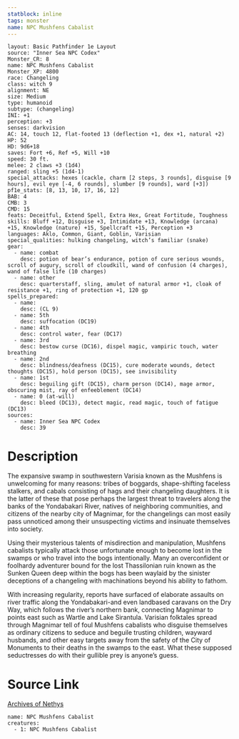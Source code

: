 ```yaml
---
statblock: inline
tags: monster
name: NPC Mushfens Cabalist
---
```

```statblock
layout: Basic Pathfinder 1e Layout
source: "Inner Sea NPC Codex"
Monster_CR: 8
name: NPC Mushfens Cabalist
Monster_XP: 4800
race: Changeling
class: witch 9
alignment: NE
size: Medium
type: humanoid
subtype: (changeling)
INI: +1
perception: +3
senses: darkvision
AC: 14, touch 12, flat-footed 13 (deflection +1, dex +1, natural +2)
HP: 52
HD: 9d6+18
saves: Fort +6, Ref +5, Will +10
speed: 30 ft.
melee: 2 claws +3 (1d4)
ranged: sling +5 (1d4-1)
special_attacks: hexes (cackle, charm [2 steps, 3 rounds], disguise [9 hours], evil eye [-4, 6 rounds], slumber [9 rounds], ward [+3])
pf1e_stats: [8, 13, 10, 17, 16, 12]
BAB: 4
CMB: 3
CMD: 15
feats: Deceitful, Extend Spell, Extra Hex, Great Fortitude, Toughness
skills: Bluff +12, Disguise +3, Intimidate +13, Knowledge (arcana) +15, Knowledge (nature) +15, Spellcraft +15, Perception +3
languages: Aklo, Common, Giant, Goblin, Varisian
special_qualities: hulking changeling, witch’s familiar (snake)
gear:
  - name: combat
    desc: potion of bear’s endurance, potion of cure serious wounds, scroll of augury, scroll of cloudkill, wand of confusion (4 charges), wand of false life (10 charges)
  - name: other
    desc: quarterstaff, sling, amulet of natural armor +1, cloak of resistance +1, ring of protection +1, 120 gp
spells_prepared:
  - name:
    desc: (CL 9)
  - name: 5th
    desc: suffocation (DC19)
  - name: 4th
    desc: control water, fear (DC17)
  - name: 3rd
    desc: bestow curse (DC16), dispel magic, vampiric touch, water breathing
  - name: 2nd
    desc: blindness/deafness (DC15), cure moderate wounds, detect thoughts (DC15), hold person (DC15), see invisibility
  - name: 1st
    desc: beguiling gift (DC15), charm person (DC14), mage armor, obscuring mist, ray of enfeeblement (DC14)
  - name: 0 (at-will)
    desc: bleed (DC13), detect magic, read magic, touch of fatigue (DC13)
sources:
  - name: Inner Sea NPC Codex
    desc: 39
```
# Description
The expansive swamp in southwestern Varisia known as the Mushfens is unwelcoming for many reasons: tribes of boggards, shape-shifting faceless stalkers, and cabals consisting of hags and their changeling daughters. It is the latter of these that pose perhaps the largest threat to travelers along the banks of the Yondabakari River, natives of neighboring communities, and citizens of the nearby city of Magnimar, for the changelings can most easily pass unnoticed among their unsuspecting victims and insinuate themselves into society.

Using their mysterious talents of misdirection and manipulation, Mushfens cabalists typically attack those unfortunate enough to become lost in the swamps or who travel into the bogs intentionally. Many an overconfident or foolhardy adventurer bound for the lost Thassilonian ruin known as the Sunken Queen deep within the bogs has been waylaid by the sinister deceptions of a changeling with machinations beyond his ability to fathom.

With increasing regularity, reports have surfaced of elaborate assaults on river traffic along the Yondabakari-and even landbased caravans on the Dry Way, which follows the river’s northern bank, connecting Magnimar to points east such as Wartle and Lake Sirantula. Varisian folktales spread through Magnimar tell of foul Mushfens cabalists who disguise themselves as ordinary citizens to seduce and beguile trusting children, wayward husbands, and other easy targets away from the safety of the City of Monuments to their deaths in the swamps to the east. What these supposed seductresses do with their gullible prey is anyone’s guess.
# Source Link
[Archives of Nethys](https://aonprd.com/NPCDisplay.aspx?ItemName=Mushfens%20Cabalist)
```encounter-table
name: NPC Mushfens Cabalist
creatures:
  - 1: NPC Mushfens Cabalist
```
